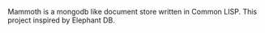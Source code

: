 Mammoth is a mongodb like document store written in Common LISP. This project inspired by Elephant DB.




